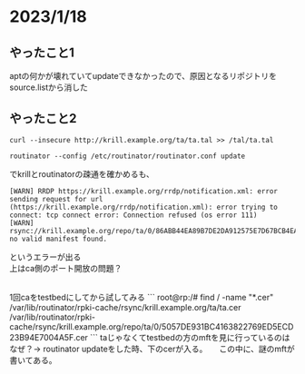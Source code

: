 # 2023/1/18
## やったこと1
aptの何かが壊れていてupdateできなかったので、原因となるリポジトリをsource.listから消した
## やったこと2
```
curl --insecure http://krill.example.org/ta/ta.tal >> /tal/ta.tal

routinator --config /etc/routinator/routinator.conf update
```
でkrillとroutinatorの疎通を確かめるも、
```
[WARN] RRDP https://krill.example.org/rrdp/notification.xml: error sending request for url (https://krill.example.org/rrdp/notification.xml): error trying to connect: tcp connect error: Connection refused (os error 111)
[WARN] rsync://krill.example.org/repo/ta/0/86ABB44EA89B7DE2DA912575E7D67BCB4EA1FB2C.mft: no valid manifest found.
```
というエラーが出る
<br>
上はca側のポート開放の問題？

<br>
1回caをtestbedにしてから試してみる
```
root@rp:/# find / -name "*.cer"
/var/lib/routinator/rpki-cache/rsync/krill.example.org/ta/ta.cer
/var/lib/routinator/rpki-cache/rsync/krill.example.org/repo/ta/0/5057DE931BC4163822769ED5ECD23B94E7004A5F.cer
```
taじゃなくてtestbedの方のmftを見に行っているのはなぜ？->
routinator updateをした時、下のcerが入る。　　この中に、謎のmftが書いてある。
